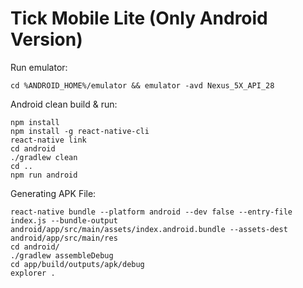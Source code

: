 # Tick Mobile Lite (Only Android Version)

Run emulator:
```
cd %ANDROID_HOME%/emulator && emulator -avd Nexus_5X_API_28
```

Android clean build & run:
```
npm install
npm install -g react-native-cli
react-native link
cd android
./gradlew clean
cd ..
npm run android
```

Generating APK File:
```
react-native bundle --platform android --dev false --entry-file index.js --bundle-output android/app/src/main/assets/index.android.bundle --assets-dest android/app/src/main/res
cd android/
./gradlew assembleDebug
cd app/build/outputs/apk/debug
explorer .
```
